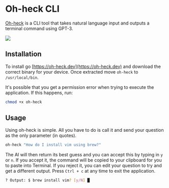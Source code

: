 # Oh-heck CLI

[Oh-heck](https://oh-heck.dev) is a CLI tool that takes natural language input and outputs a terminal command using GPT-3.

![](https://d1muf25xaso8hp.cloudfront.net/https%3A%2F%2Fs3.amazonaws.com%2Fappforest_uf%2Ff1646848586687x743415398353304000%2Fezgif.com-gif-maker%25283%2529.gif?w=768&h=476&auto=compress&dpr=2&fit=max)

## Installation

To install go [https://oh-heck.dev](https://oh-heck.dev) and download the correct binary for your device. Once extracted move `oh-heck` to `/usr/local/bin`.

It's possible that you get a permission error when trying to execute the application. If this happens, run:

```bash
chmod +x oh-heck
```

## Usage

Using oh-heck is simple. All you have to do is call it and send your question as the only parameter (in quotes).

```bash
oh-heck "How do I install vim using brew?"
```

The AI will then return its best guess and you can accept this by typing in `y` or `n`. If you accept it, the command will be copied to your clipboard for you to paste into Terminal. If you reject it, you can edit your question to try and get a different output. Press `Ctrl + c` at any time to exit the application.

```bash
? Output: $ brew install vim? [y/N] █
```